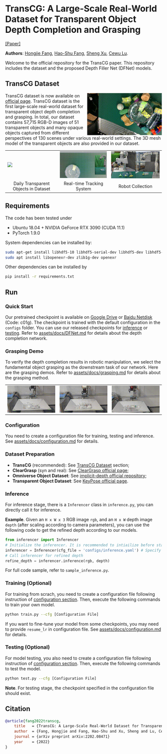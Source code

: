 # TransCG: A Large-Scale Real-World Dataset for Transparent Object Depth Completion and Grasping

[[Paper]](https://arxiv.org/pdf/2202.08471)

**Authors**: [Hongjie Fang](https://github.com/galaxies99/), [Hao-Shu Fang](https://github.com/fang-haoshu), [Sheng Xu](https://github.com/XS1020), [Cewu Lu](https://mvig.sjtu.edu.cn/).

Welcome to the official repository for the TransCG paper. This repository includes the dataset and the proposed Depth Filler Net (DFNet) models.

## TransCG Dataset

<img align="right" src="assets/imgs/TransCG.gif" width=240px> TransCG dataset is now available on [official page](https://graspnet.net/transcg). TransCG dataset is the first large-scale real-world dataset for transparent object depth completion and grasping. In total, our dataset contains 57,715 RGB-D images of 51 transparent objects and many opaque objects captured from different perspectives of 130 scenes under various real-world settings. The 3D mesh model of the transparent objects are also provided in our dataset.

<table>
  <tr><td><img src='assets/imgs/object.png' width=320px></td><td><img src='assets/imgs/tracking-system.gif' width = 256px></td><td><img src='assets/imgs/robot-collection.gif' width=256px ></td></tr>
  <tr><td align="center"> Daily Transparent Objects in Dataset</td><td align="center"> Real-time Tracking System</td><td align="center">Robot Collection</td></tr>
</table>

## Requirements

The code has been tested under

- Ubuntu 18.04 + NVIDIA GeForce RTX 3090 (CUDA 11.1)
- PyTorch 1.9.0

System dependencies can be installed by:

```bash
sudo apt-get install libhdf5-10 libhdf5-serial-dev libhdf5-dev libhdf5-cpp-11
sudo apt install libopenexr-dev zlib1g-dev openexr
```

Other dependencies can be installed by

```bash
pip install -r requirements.txt
```

## Run

### Quick Start

Our pretrained checkpoint is available on [Google Drive](https://drive.google.com/file/d/1APIuzIQmFucDP4RcmiNV-NEsQKqN9J57/view?usp=sharing) or [Baidu Netdisk](https://pan.baidu.com/s/14khejj63OjOKsyzxnuYo5Q) (Code: c01g). The checkpoint is trained with the default configuration in the `configs` folder. You can use our released checkpoints for [inference](#inference) or [testing](#testing-optional). Refer to [assets/docs/DFNet.md](assets/docs/DFNet.md) for details about the depth completion network.

### Grasping Demo

To verify the depth completion results in robotic manipulation, we select the fundamental object grasping as the downstream task of our network. Here are the grasping demos. Refer to [assets/docs/grasping.md](assets/docs/grasping.md) for details about the grasping method.

<table>
  <tr><td><img src='assets/imgs/grasp-1.gif' width=256px></td><td><img src='assets/imgs/grasp-2.gif' width = 256px></td><td><img src='assets/imgs/grasp-3.gif' width=256px ></td></tr>
</table>

### Configuration

You need to create a configuration file for training, testing and inference. See [assets/docs/configuration.md](assets/docs/configuration.md) for details.

### Dataset Preparation

- **TransCG** (recommended): See [TransCG Dataset](#transcg-dataset) section;
- **ClearGrasp** (syn and real): See [ClearGrasp official page](https://sites.google.com/view/cleargrasp);
- **Omniverse Object Dataset**: See [implicit-depth official repository](https://github.com/NVlabs/implicit_depth);
- **Transparent Object Dataset**: See [KeyPose official page](https://sites.google.com/view/keypose).

### Inference

For inference stage, there is a `Inferencer` class in `inference.py`, you can directly call it for inference. 

**Example**. Given an `H x W x 3` RGB image `rgb`, and an `H x W` depth image `depth` (after scaling according to camera parameters), you can use the following code to get the refined depth according to our models.

```python
from inferencer import Inferencer
# Initialize the inferencer. It is recommended to intiailize before starting your task for real-time performance.
inferencer = Inferencer(cfg_file = 'configs/inference.yaml') # Specify your configuration file here.
# Call inferencer for refined depth
refine_depth = inferencer.inference(rgb, depth)
```

For full code sample, refer to `sample_inference.py`.

### Training (Optional)

For training from scrach, you need to create a configuration file following instruction of [configuration section](#configuration). Then, execute the following commands to train your own model.

```bash
python train.py --cfg [Configuration File]
```

If you want to fine-tune your model from some checkpoints, you may need to provide `resume_lr` in configuration file. See [assets/docs/configuration.md](assets/docs/configuration.md) for details.

### Testing (Optional)

For model testing, you also need to create a configuration file following instruction of [configuration section](#configuration). Then, execute the following commands to test the model.

```bash
python test.py --cfg [Configuration File]
```

**Note**. For testing stage, the checkpoint specified in the configuration file should exist.

## Citation

```bibtex
@article{fang2022transcg,
    title   = {TransCG: A Large-Scale Real-World Dataset for Transparent Object Depth Completion and Grasping},
    author  = {Fang, Hongjie and Fang, Hao-Shu and Xu, Sheng and Lu, Cewu},
    journal = {arXiv preprint arXiv:2202.08471}
    year    = {2022}
}
```
